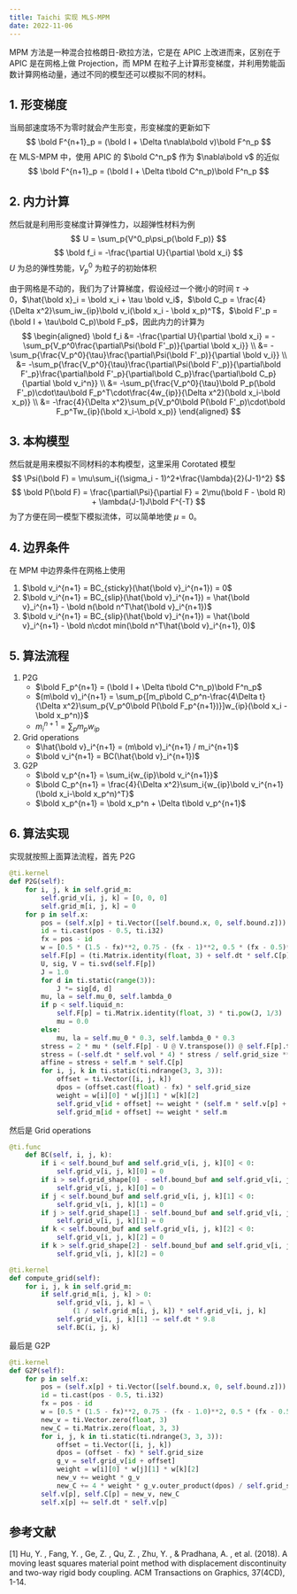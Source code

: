 ```yaml
---
title: Taichi 实现 MLS-MPM
date: 2022-11-06
---
```


MPM 方法是一种混合拉格朗日-欧拉方法，它是在 APIC 上改进而来，区别在于 APIC 是在网格上做 Projection，而 MPM 在粒子上计算形变梯度，并利用势能函数计算网格动量，通过不同的模型还可以模拟不同的材料。

## 1. 形变梯度
当局部速度场不为零时就会产生形变，形变梯度的更新如下
$$
\bold F^{n+1}_p = (\bold I + \Delta t\nabla\bold v)\bold F^n_p
$$
在 MLS-MPM 中，使用 APIC 的 $\bold C^n_p$ 作为 $\nabla\bold v$ 的近似
$$
\bold F^{n+1}_p = (\bold I + \Delta t\bold C^n_p)\bold F^n_p
$$

## 2. 内力计算
然后就是利用形变梯度计算弹性力，以超弹性材料为例
$$
U = \sum_p{V^0_p\psi_p(\bold F_p)}
$$
$$
\bold f_i = -\frac{\partial U}{\partial \bold x_i}
$$
$U$ 为总的弹性势能，$V_p^0$ 为粒子的初始体积

由于网格是不动的，我们为了计算梯度，假设经过一个微小的时间 $\tau \rightarrow 0$，$\hat{\bold x}_i = \bold x_i + \tau \bold v_i$，$\bold C_p = \frac{4}{\Delta x^2}\sum_iw_{ip}\bold v_i(\bold x_i - \bold x_p)^T$，$\bold F'_p = (\bold I + \tau\bold C_p)\bold F_p$，因此内力的计算为
$$
\begin{aligned}
    \bold f_i &= -\frac{\partial U}{\partial \bold x_i} = -\sum_p{V_p^0\frac{\partial\Psi(\bold F'_p)}{\partial \bold x_i}} \\
    &= -\sum_p{\frac{V_p^0}{\tau}\frac{\partial\Psi(\bold F'_p)}{\partial \bold v_i}} \\
    &= -\sum_p{\frac{V_p^0}{\tau}\frac{\partial\Psi(\bold F'_p)}{\partial\bold F'_p}\frac{\partial\bold F'_p}{\partial\bold C_p}\frac{\partial\bold C_p}{\partial \bold v_i^n}} \\
    &= -\sum_p{\frac{V_p^0}{\tau}\bold P_p(\bold F'_p)\cdot\tau\bold F_p^T\cdot\frac{4w_{ip}}{\Delta x^2}(\bold x_i-\bold x_p)} \\
    &= -\frac{4}{\Delta x^2}\sum_p{V_p^0\bold P(\bold F'_p)\cdot\bold F_p^Tw_{ip}(\bold x_i-\bold x_p)}
\end{aligned}
$$

## 3. 本构模型
然后就是用来模拟不同材料的本构模型，这里采用 Corotated 模型
$$
\Psi(\bold F) = \mu\sum_i{(\sigma_i - 1)^2+\frac{\lambda}{2}(J-1)^2}
$$
$$
\bold P(\bold F) = \frac{\partial\Psi}{\partial F} = 2\mu(\bold F - \bold R) + \lambda(J-1)J\bold F^{-T}
$$
为了方便在同一模型下模拟流体，可以简单地使 $\mu=0$。

## 4. 边界条件
在 MPM 中边界条件在网格上使用

1. $\bold v_i^{n+1} = BC_{sticky}(\hat{\bold v}_i^{n+1}) = 0$
2. $\bold v_i^{n+1} = BC_{slip}(\hat{\bold v}_i^{n+1}) = \hat{\bold v}_i^{n+1} - \bold n(\bold n^T\hat{\bold v}_i^{n+1})$
3. $\bold v_i^{n+1} = BC_{slip}(\hat{\bold v}_i^{n+1}) = \hat{\bold v}_i^{n+1} - \bold n\cdot min(\bold n^T\hat{\bold v}_i^{n+1}, 0)$

## 5. 算法流程
1. P2G
    - $\bold F_p^{n+1} = (\bold I + \Delta t\bold C^n_p)\bold F^n_p$
    - $(m\bold v)_i^{n+1} = \sum_p{[m_p\bold C_p^n-\frac{4\Delta t}{\Delta x^2}\sum_p{V_p^0\bold P(\bold F_p^{n+1})}]w_{ip}(\bold x_i - \bold x_p^n)}$
    - $m_i^{n+1} = \sum_p{m_pw_{ip}}$
2. Grid operations
    - $\hat{\bold v}_i^{n+1} = (m\bold v)_i^{n+1} / m_i^{n+1}$
    - $\bold v_i^{n+1} = BC(\hat{\bold v}_i^{n+1})$
3. G2P
    - $\bold v_p^{n+1} = \sum_i{w_{ip}\bold v_i^{n+1}}$
    - $\bold C_p^{n+1} = \frac{4}{\Delta x^2}\sum_i{w_{ip}\bold v_i^{n+1}(\bold x_i-\bold x_p^n)^T}$
    - $\bold x_p^{n+1} = \bold x_p^n + \Delta t\bold v_p^{n+1}$

## 6. 算法实现
实现就按照上面算法流程，首先 P2G
```python
@ti.kernel
def P2G(self):
    for i, j, k in self.grid_m:
        self.grid_v[i, j, k] = [0, 0, 0]
        self.grid_m[i, j, k] = 0
    for p in self.x:
        pos = (self.x[p] + ti.Vector([self.bound.x, 0, self.bound.z])) / self.grid_size
        id = ti.cast(pos - 0.5, ti.i32)
        fx = pos - id
        w = [0.5 * (1.5 - fx)**2, 0.75 - (fx - 1)**2, 0.5 * (fx - 0.5)**2]
        self.F[p] = (ti.Matrix.identity(float, 3) + self.dt * self.C[p]) @ self.F[p]            
        U, sig, V = ti.svd(self.F[p])
        J = 1.0
        for d in ti.static(range(3)):
            J *= sig[d, d]
        mu, la = self.mu_0, self.lambda_0
        if p < self.liquid_n:
            self.F[p] = ti.Matrix.identity(float, 3) * ti.pow(J, 1/3)
            mu = 0.0
        else:
            mu, la = self.mu_0 * 0.3, self.lambda_0 * 0.3
        stress = 2 * mu * (self.F[p] - U @ V.transpose()) @ self.F[p].transpose() + ti.Matrix.identity(float, 3) * la * J * (J - 1)
        stress = (-self.dt * self.vol * 4) * stress / self.grid_size ** 2
        affine = stress + self.m * self.C[p]
        for i, j, k in ti.static(ti.ndrange(3, 3, 3)):
            offset = ti.Vector([i, j, k])
            dpos = (offset.cast(float) - fx) * self.grid_size
            weight = w[i][0] * w[j][1] * w[k][2]
            self.grid_v[id + offset] += weight * (self.m * self.v[p] + affine @ dpos)
            self.grid_m[id + offset] += weight * self.m
```
然后是 Grid operations
```python
@ti.func
    def BC(self, i, j, k):
        if i < self.bound_buf and self.grid_v[i, j, k][0] < 0:
            self.grid_v[i, j, k][0] = 0
        if i > self.grid_shape[0] - self.bound_buf and self.grid_v[i, j, k][0] > 0:
            self.grid_v[i, j, k][0] = 0
        if j < self.bound_buf and self.grid_v[i, j, k][1] < 0:
            self.grid_v[i, j, k][1] = 0
        if j > self.grid_shape[1] - self.bound_buf and self.grid_v[i, j, k][1] > 0:
            self.grid_v[i, j, k][1] = 0
        if k < self.bound_buf and self.grid_v[i, j, k][2] < 0:
            self.grid_v[i, j, k][2] = 0
        if k > self.grid_shape[2] - self.bound_buf and self.grid_v[i, j, k][2] > 0:
            self.grid_v[i, j, k][2] = 0

@ti.kernel
def compute_grid(self):
    for i, j, k in self.grid_m:
        if self.grid_m[i, j, k] > 0:
            self.grid_v[i, j, k] = \
                (1 / self.grid_m[i, j, k]) * self.grid_v[i, j, k]
            self.grid_v[i, j, k][1] -= self.dt * 9.8
            self.BC(i, j, k)
```
最后是 G2P
```python
@ti.kernel
def G2P(self):
    for p in self.x:
        pos = (self.x[p] + ti.Vector([self.bound.x, 0, self.bound.z])) / self.grid_size
        id = ti.cast(pos - 0.5, ti.i32)
        fx = pos - id
        w = [0.5 * (1.5 - fx)**2, 0.75 - (fx - 1.0)**2, 0.5 * (fx - 0.5)**2]
        new_v = ti.Vector.zero(float, 3)
        new_C = ti.Matrix.zero(float, 3, 3)
        for i, j, k in ti.static(ti.ndrange(3, 3, 3)):
            offset = ti.Vector([i, j, k])
            dpos = (offset - fx) * self.grid_size
            g_v = self.grid_v[id + offset]
            weight = w[i][0] * w[j][1] * w[k][2]
            new_v += weight * g_v
            new_C += 4 * weight * g_v.outer_product(dpos) / self.grid_size ** 2
        self.v[p], self.C[p] = new_v, new_C
        self.x[p] += self.dt * self.v[p]
```

## 参考文献
[1] Hu, Y. ,  Fang, Y. ,  Ge, Z. ,  Qu, Z. ,  Zhu, Y. , &  Pradhana, A. , et al. (2018). A moving least squares material point method with displacement discontinuity and two-way rigid body coupling. ACM Transactions on Graphics, 37(4CD), 1-14.
